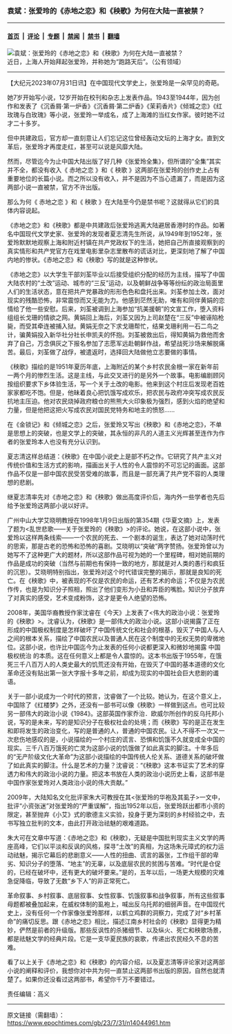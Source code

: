 ### 袁斌：张爱玲的《赤地之恋》和《秧歌》为何在大陆一直被禁？

---

#### [首页](../../../..?n14044961) &nbsp;|&nbsp; [评论](../../../../../epoch-comment?n14044961) &nbsp;|&nbsp; [专题](../../../../../epoch-special?n14044961) &nbsp;|&nbsp; [禁闻](../../../../../epoch-news?n14044961) &nbsp;|&nbsp; [禁书](../../../../../books?n14044961) &nbsp;|&nbsp; [翻墙](https://github.com/gfw-breaker/nogfw/blob/master/README.md?n14044961)


<div><img alt="袁斌：张爱玲的《赤地之恋》和《秧歌》为何在大陆一直被禁？" class="attachment-djy_600_400 size-djy_600_400 wp-post-image" src="https://i.epochtimes.com/assets/uploads/2023/07/id14045028-Zhang_Ailing_.jpeg"/>
<div class="caption">
 近日，上海人开始拜起张爱玲，并称她为“跑路天后”。（公有领域）
</div></div><hr/><div class="post_content" id="artbody" itemprop="articleBody">
 <!-- article content begin -->
 <p>
  【大纪元2023年07月31日讯】在中国现代文学史上，张爱玲是一朵罕见的奇葩。
 </p>
 <p>
  她7岁开始写小说，12岁开始在校刊和杂志上发表作品。1943至1944年，因为创作和发表了《沉香屑·第一炉香》《沉香屑·第二炉香》《茉莉香片》《倾城之恋》《红玫瑰与白玫瑰》等小说，张爱玲一举成名，成了上海滩的当红女作家。彼时她不过才二十多岁。
 </p>
 <p>
  但中共建政后，官方却一直刻意让人们忘记这位曾经轰动文坛的上海才女。直到文革后，张爱玲才再度走红，甚至可以说是风靡大陆。
 </p>
 <p>
  然而，尽管迄今为止中国大陆出版了好几种《张爱玲全集》，但所谓的“全集”其实并不全，都没有收入《
  <ok href="https://www.epochtimes.com/gb/tag/%E8%B5%A4%E5%9C%B0%E4%B9%8B%E6%81%8B.html">
   赤地之恋
  </ok>
  》和《
  <ok href="https://www.epochtimes.com/gb/tag/%E7%A7%A7%E6%AD%8C.html">
   秧歌
  </ok>
  》这两部在张爱玲的创作史上占有重要地位的长篇小说。而之所以没有收入，并不是因为不当心遗漏了，而是因为这两部小说一直被禁，官方不许出版。
 </p>
 <p>
  那么为何《
  <ok href="https://www.epochtimes.com/gb/tag/%E8%B5%A4%E5%9C%B0%E4%B9%8B%E6%81%8B.html">
   赤地之恋
  </ok>
  》和《
  <ok href="https://www.epochtimes.com/gb/tag/%E7%A7%A7%E6%AD%8C.html">
   秧歌
  </ok>
  》在大陆至今仍是禁书呢？这就得从它们的具体内容说起。
 </p>
 <p>
  《赤地之恋》和《秧歌》都是中共建政后张爱玲逃离大陆避居香港时的作品。如著名中国现代文学史家、张爱玲的发现者夏志清先生所说，从1949年到1952年，张爱玲默默地观察上海和附近村镇在共产党政权下的生活，她把自己所直接观察到的真实情形和共产党官方在戏里电影里杂志里散布的谎话对比，更深刻地了解了中国内地的惨状。《赤地之恋》和《秧歌》写的就是这种惨状。
 </p>
 <p>
  《赤地之恋》以大学生干部刘荃毕业以后接受组织分配的经历为主线，描写了中国大陆农村的“土改”运动、城市的“三反”运动，以及朝鲜战争等等纷纭的政治局面里人们的生活状态，意在把共产党暴政的形形色色和盘托出来。刘荃参加土改，面对现实的残酷恐怖，非常震惊而又无能为力。他感到茫然无助，唯有和同伴黄娟的恋情给了他一些安慰。后来，刘荃被调到上海参加“抗美援朝”的文宣工作，堕入资料组组长戈珊的情欲之网。黄娟回上海后，刘荃又因为上司赵楚在“三反”中被诬陷枪毙，而受其牵连被捕入狱。黄娟无奈之下求戈珊帮忙，结果戈珊利用一石二鸟之计，骗黄娟投入新华社分社长申凯夫的怀抱。刘荃被救出后，得知黄娟为救他而舍弃了自己，万念俱灰之下报名参加了志愿军远赴朝鲜作战，希望战死沙场来解脱痛苦。最后，刘荃做了战俘，被遣返时，选择回大陆做他立志要做的事情。
 </p>
 <p>
  《秧歌》描绘的是1951年夏历年底，上海附近的某个乡村农民金根一家在新年前一两个月的惨烈生活。这是主线，与此交叉进行的是另外一个故事。电影编剧顾冈按组织要求下乡体验生活，写一个关于土改的电影。他来到这个村庄后发现老百姓家家都吃不饱。但是，他昧着良心把饥饿写成欢乐，把农民与政府冲突写成农民反抗地主压迫。他对农民烧掉政府粮仓的熊熊大火印象极为强烈，感到火焰的绝望和力量，但是他把这把火写成农民对国民党特务和地主的愤怒……
 </p>
 <p>
  在《金锁记》和《倾城之恋》之后，张爱玲又写出《秧歌》和《赤地之恋》，不单是思想上的突破，也是文学上的突破，其永恒的非凡的人道主义光辉甚至连作为作者的张爱玲本人也没有充分认识到。
 </p>
 <p>
  夏志清这样总结道：《秧歌》在中国小说史上是部不朽之作。它研究了共产主义对传统价值和生活方式的影响，描画出关于人性的令人震惊的不可忘记的画面。这部作品不仅是一部中国农民受苦受难的故事，而且是一部充满了共产党不容的人类理想的悲剧。
 </p>
 <p>
  继夏志清率先对《赤地之恋》和《秧歌》做出高度评价后，海内外一些学者也先后给予张爱玲这两部小说以好评。
 </p>
 <p>
  广州中山大学艾晓明教授在1998年1月9日出版的第354期《华夏文摘》上，发表了题为&lt;乱世悲歌——关于张爱玲的《秧歌》&gt;的评论。她说，在这部小说中，张爱玲以这样两条线索——一个农民的死去、一个剧本的诞生，表达了她对动荡时代的思索，那是古老的恐怖和恐怖的喜剧。艾晓明以“突破”两字赞扬。张爱玲曾以为她写不了这种更广大的题材，所以这部作品可视为她的一个里程碑，相对她前期的作品是成功的突破（当然与前期也有保持一致的地方，那就是对人类的愚行和疯狂的沉思）。艾晓明特别指出，张爱玲对这个时代错误完整的揭示，那就是良知的死亡。在《秧歌》中，被表现的不仅是农民的命运，还有艺术的命运；不仅是为农民作传，也是为知识分子照相，照出了他们变形为小丑和弄臣的嘴脸。知识分子放弃了对真实的感受，艺术变成粉饰，这才是更令人绝望的恐怖。
 </p>
 <p>
  2008年，美国华裔教授作家沈睿在《今天》上发表了&lt;伟大的政治小说：张爱玲的《秧歌》&gt;。沈睿认为，《秧歌》是一部伟大的政治小说。这部小说揭露了正在形成的中国极权制度是怎样破坏了中国传统文化和社会的根基，毁灭了中国人与人之间的根本关系，描绘了中国农民以及普通人民在这个制度中的无权无势的卑微地位。这部小说，也许比中国迄今为止发表的任何小说都更深入和微妙地揭露
  <ok href="https://www.epochtimes.com/gb/tag/%E4%B8%AD%E5%9B%BD%E6%9E%81%E6%9D%83%E7%BB%9F%E6%B2%BB.html">
   中国极权统治
  </ok>
  的本质。这在任何意义上都是令人震惊的。这本书出版于1955年，在饿死三千八百万人的人类史最大的饥荒还没有开始，在毁灭了中国的基本道德的文化革命还没有贴出第一张大字报十多年之前，却成为现实的中国社会巨大悲剧的谶语。
 </p>
 <p>
  关于一部小说成为一个时代的预言，沈睿做了一个比较。她认为，在这个意义上，中国除了《红楼梦》之外，还没有一部书可以像《秧歌》一样做到这点。也可比较另一部伟大的政治小说《1984》。这部英国作家乔治．欧威尔所创作的反乌托邦小说，写的是未来，写的是知识分子在极权社会的处境；而《秧歌》写的是正在发生和即将发生的政治变化，写的是普通的人，普通的中国农民。让人不得不一次又一次悲伤地感叹的是，小说描绘的一个村庄的谎言、恐惧和饥饿不久就变成全中国的现实。三千八百万饿死的亡灵为这部小说的饥饿做了如此真实的脚注。十年多后的“无产阶级文化大革命”为这部小说描绘的中国传统人伦关系、道德关系的破坏做了如此真实的脚注。什么是艺术的力量？沈睿说：“《秧歌》这本书证实了艺术的穿透力和伟大的政治小说的力量。把这本书放在人类的政治小说历史上看，这部书是中国作家张爱玲对人类政治小说的伟大贡献。”
 </p>
 <p>
  2009年，大陆知名文化批评家朱大可教授在其&lt;张爱玲的华袍及其虱子&gt;一文中，批评“小资张迷”对张爱玲的“严重误解”，指出1952年以后，张爱玲跃出都市小资的限定，甚至抛弃《小艾》式的歌德主义实验，投身于更为深刻的乡村经验之中，去书写独立批判的文本，由此打开政治祛魅的艰难道路。
 </p>
 <p>
  朱大可在文章中写道：《赤地之恋》和《秧歌》，无疑是中国批判现实主义文学的两座高峰，它们以平淡和反讽的风格，探寻“土改”的真相，为这场朱元璋式的权力运动祛魅，揭示它幕后的悲剧意义——人性的扭曲、谎言的嚣张，工作组干部的卑劣、知识分子的堕落、“地主”的无辜，以及底层农民的贫困与苦难。“时代是仓促的，已经在破坏中，还有更大的破坏要来。”是的，五年以后，一场更大规模的灾难急促降临，导致了无数“乡下人”的非正常死亡。
 </p>
 <p>
  革命叙事、乡村叙事、底层叙事、女性叙事、饥饿叙事和战争叙事，所有这些叙事母题都被叠加起来，在威权体制的虱袍上，喊出反乌托邦的细弱声音。在中国现代史上，没有任何一个作家像张爱玲那样，以鹤立鸡群的洞察力，完成了对“乡村革命”的痛切反思。跟《赤地之恋》相比，描述江南乡村社会的《秧歌》显得更为精妙，俨然是前者的升级版。那些反讽性的杀猪细节、以及纵火、死亡和秧歌场景，都是祛魅文学的经典片段。它是一支华夏民族的哀歌，传递出农民经久不息的苦难。
 </p>
 <p>
  看了以上关于《赤地之恋》和《秧歌》的内容介绍，以及夏志清等评论家对这两部小说的阐释和评价，我想你对中共为何一直禁止这两部书出版的原因，自然也就清楚了。如果你还没看过这两部书，希望你千万不要错过。
 </p>
 <p>
  责任编辑：高义
 </p>
 <!-- article content end -->
 <div id="below_article_ad">
 </div>
</div>


---

原文链接（需翻墙）：https://www.epochtimes.com/gb/23/7/31/n14044961.htm